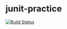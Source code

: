 junit-practice
==============
[![Build Status](https://travis-ci.org/matsusita/junit-practice.png?branch=master)](https://travis-ci.org/matsusita/junit-practice)
